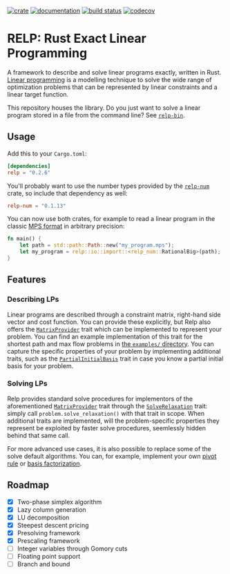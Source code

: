 [![crate](https://img.shields.io/crates/v/relp.svg)](https://crates.io/crates/relp)
[![documentation](https://docs.rs/relp/badge.svg)](https://docs.rs/relp)
[![build status](https://github.com/vandenheuvel/relp/actions/workflows/main.yml/badge.svg?branch=master)](https://github.com/vandenheuvel/relp) [![codecov](https://codecov.io/gh/vandenheuvel/relp/branch/master/graph/badge.svg)](https://codecov.io/gh/vandenheuvel/relp)

# RELP: Rust Exact Linear Programming

A framework to describe and solve linear programs exactly, written in Rust. [Linear programming](https://en.wikipedia.org/wiki/Linear_programming) is a modelling technique to solve the wide range of optimization problems that can be represented by linear constraints and a linear target function.

This repository houses the library. Do you just want to solve a linear program stored in a file from the command line? See [`relp-bin`](https://github.com/vandenheuvel/relp-bin).

## Usage

Add this to your `Cargo.toml`:

```toml
[dependencies]
relp = "0.2.6"
```

You'll probably want to use the number types provided by the [`relp-num`](https://github.com/vandenheuvel/relp-num) crate, so include that dependency as well:

```toml
relp-num = "0.1.13"
```

You can now use both crates, for example to read a linear program in the classic [MPS format](https://en.wikipedia.org/wiki/MPS_(format)) in arbitrary precision:

```rust
fn main() {
    let path = std::path::Path::new("my_program.mps");
    let my_program = relp::io::import::<relp_num::RationalBig>(path);
}
```

## Features

### Describing LPs

Linear programs are described through a constraint matrix, right-hand side vector and cost function. You can provide these explicitly, but Relp also offers the [`MatrixProvider`](https://docs.rs/relp/0.2.1/relp/algorithm/two_phase/matrix_provider/trait.MatrixProvider.html) trait which can be implemented to represent your problem. You can find an example implementation of this trait for the shortest path and max flow problems in [the `examples/` directory](https://github.com/vandenheuvel/relp/tree/master/examples). You can capture the specific properties of your problem by implementing additional traits, such as the [`PartialInitialBasis`](https://docs.rs/relp/0.2.1/relp/algorithm/two_phase/phase_one/trait.PartialInitialBasis.html) trait in case you know a partial initial basis for your problem.

### Solving LPs

Relp provides standard solve procedures for implementors of the aforementioned [`MatrixProvider`](https://docs.rs/relp/0.2.1/relp/algorithm/two_phase/matrix_provider/trait.MatrixProvider.html) trait through the [`SolveRelaxation`](https://docs.rs/relp/0.2.1/relp/algorithm/trait.SolveRelaxation.html) trait: simply call `problem.solve_relaxation()` with that trait in scope. When additional traits are implemented, will the problem-specific properties they represent be exploited by faster solve procedures, seemlessly hidden behind that same call.

For more advanced use cases, it is also possible to replace some of the solve default algorithms. You can, for example, implement your own [pivot rule](https://docs.rs/relp/0.2.1/relp/algorithm/two_phase/strategy/pivot_rule/trait.PivotRule.html) or [basis factorization](https://docs.rs/relp/0.2.1/relp/algorithm/two_phase/tableau/inverse_maintenance/carry/trait.BasisInverse.html).

## Roadmap

- [x] Two-phase simplex algorithm
- [x] Lazy column generation
- [x] LU decomposition
- [x] Steepest descent pricing
- [x] Presolving framework
- [x] Prescaling framework
- [ ] Integer variables through Gomory cuts
- [ ] Floating point support
- [ ] Branch and bound
